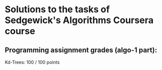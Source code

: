 # Solutions to the tasks of Sedgewick's Algorithms Coursera course

## Programming assignment grades (algo-1 part):
Kd-Trees: 100 / 100 points